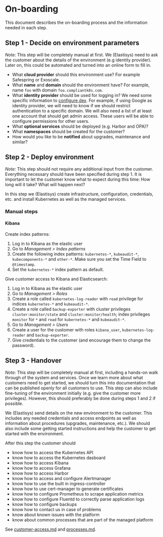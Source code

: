 # On-boarding

This document describes the on-boarding process and the information needed in each step.

## Step 1 - Decide on environment parameters

*Note:* This step will be completely manual at first.
We (Elastisys) need to ask the customer about the details of the environment (e.g identity provider).
Later on, this could be automated and turned into an online form to fill in.

- What **cloud provider** should this environment use?
  For example Safespring or Exoscale.
- What **name** and **domain** should the environment have?
  For example, name `foo` with domain `foo.compliantk8s.com`.
- What **identity provider** should be used for logging in?
  We need some specific information to [configure dex](https://github.com/dexidp/dex#connectors).
  For example, if using Google as identity provider, we will need to know if we should restrict authentication to a specific domain.
  We will also need a list of at least one account that should get admin access.
  These users will be able to configure permissions for other users.
- What **optional services** should be deployed (e.g. Harbor and OPA)?
- What **namespaces** should be created for the customer?
- How would you like to be **notified** about upgrades, maintenance and similar?

## Step 2 - Deploy environment

*Note:* This step should not require any additional input from the customer.
Everything necessary should have been specified during step 1.
It is important to let the customer know what to expect during this time: How long will it take? What will happen next?

In this step we (Elastisys) create infrastructure, configuration, credentials, etc. and install Kubernetes as well as the managed services.

### Manual steps

#### Kibana

Create index patterns:

1. Log in to Kibana as the elastic user
2. Go to *Management > Index patterns*
3. Create the following index patterns: `kubernetes-*`, `kubeaudit-*`, `kubecomponents-*` and `other-*`. Make sure you set the Time Field to `@timestamp`.
4. Set the `kubernetes-*` index pattern as default.

Give customer access to Kibana and Elasticsearch:

1. Log in to Kibana as the elastic user
2. Go to *Management > Roles*
3. Create a role called `kubernetes-log-reader` with `read` privilege for indices `kubernetes-*` and `kubeaudit-*`.
4. Create a role called `backup-exporter` with cluster privileges `cluster:monitor/state` and `cluster:monitor/health`; index privileges `monitor` for `*` and `read` for `kubernetes-*` and `kubeaudit-*`.
5. Go to *Management > Users*
6. Create a user for the customer with roles `kibana_user`, `kubernetes-log-reader` and `backup-exporter`.
7. Give credentials to the customer (and encourage them to change the password).

## Step 3 - Handover

*Note:* This step will be completely manual at first, including a hands-on walk through of the system and services.
Once we learn more about what customers need to get started, we should turn this into documentation that can be published openly for all customers to use.
This step can also include fine-tuning of the environment initially (e.g. give the customer more privileges).
However, this should preferably be done during steps 1 and 2 if possible.

We (Elastisys) send details on the new environment to the customer.
This includes any needed credentials and access endpoints as well as information about procedures (upgrades, maintenance, etc.).
We should also include some getting started instructions and help the customer to get started with the environment.

After this step the customer should

- know how to access the Kubernetes API
- know how to access the Kubernetes dasboard
- know how to access Kibana
- know how to access Grafana
- know how to access Harbor
- know how to access and configure Alertmanager
- know how to use the built in ingress-controller
- know how to use cert-manager to generate certificates
- know how to configure Prometheus to scrape application metrics
- know how to configure Fluentd to correctly parse application logs
- know how to configure backups
- know how to contact us in case of problems
- know about known issues with the platform
- know about common processes that are part of the managed platform

See [customer-access.md](customer-access.md) and [processes.md](processes.md).
